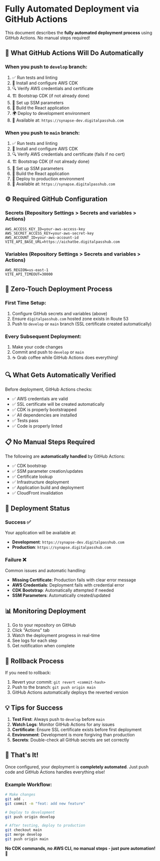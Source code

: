 # Fully Automated Deployment via GitHub Actions

This document describes the **fully automated deployment process** using GitHub Actions. No manual steps required!

## 🚀 What GitHub Actions Will Do Automatically

### When you push to `develop` branch:

1. ✅ Run tests and linting
2. 🔧 Install and configure AWS CDK
3. 🔍 Verify AWS credentials and certificate
4. 🏗️ Bootstrap CDK (if not already done)
5. 📝 Set up SSM parameters
6. 🔨 Build the React application
7. 🌍 Deploy to development environment
8. 🎯 Available at: `https://synapse-dev.digitalpasshub.com`

### When you push to `main` branch:

1. ✅ Run tests and linting
2. 🔧 Install and configure AWS CDK
3. 🔍 Verify AWS credentials and certificate (fails if no cert)
4. 🏗️ Bootstrap CDK (if not already done)
5. 📝 Set up SSM parameters
6. 🔨 Build the React application
7. 🚀 Deploy to production environment
8. 🎯 Available at: `https://synapse.digitalpasshub.com`

## ⚙️ Required GitHub Configuration

### Secrets (Repository Settings > Secrets and variables > Actions)

```
AWS_ACCESS_KEY_ID=your-aws-access-key
AWS_SECRET_ACCESS_KEY=your-aws-secret-key
AWS_ACCOUNT_ID=your-aws-account-id
VITE_API_BASE_URL=https://aichatbe.digitalpasshub.com
```

### Variables (Repository Settings > Secrets and variables > Actions)

```
AWS_REGION=us-east-1
VITE_API_TIMEOUT=30000
```

## 🎯 Zero-Touch Deployment Process

### First Time Setup:

1. Configure GitHub secrets and variables (above)
2. Ensure `digitalpasshub.com` hosted zone exists in Route 53
3. Push to `develop` or `main` branch (SSL certificate created automatically)

### Every Subsequent Deployment:

1. Make your code changes
2. Commit and push to `develop` or `main`
3. ☕ Grab coffee while GitHub Actions does everything!

## 🔍 What Gets Automatically Verified

Before deployment, GitHub Actions checks:

- ✅ AWS credentials are valid
- ✅ SSL certificate will be created automatically
- ✅ CDK is properly bootstrapped
- ✅ All dependencies are installed
- ✅ Tests pass
- ✅ Code is properly linted

## 📋 No Manual Steps Required

The following are **automatically handled** by GitHub Actions:

- ✅ CDK bootstrap
- ✅ SSM parameter creation/updates
- ✅ Certificate lookup
- ✅ Infrastructure deployment
- ✅ Application build and deployment
- ✅ CloudFront invalidation

## 🚨 Deployment Status

### Success ✅

Your application will be available at:

- **Development**: `https://synapse-dev.digitalpasshub.com`
- **Production**: `https://synapse.digitalpasshub.com`

### Failure ❌

Common issues and automatic handling:

- **Missing Certificate**: Production fails with clear error message
- **AWS Credentials**: Deployment fails with credential error
- **CDK Bootstrap**: Automatically attempted if needed
- **SSM Parameters**: Automatically created/updated

## 📊 Monitoring Deployment

1. Go to your repository on GitHub
2. Click "Actions" tab
3. Watch the deployment progress in real-time
4. See logs for each step
5. Get notification when complete

## 🔄 Rollback Process

If you need to rollback:

1. Revert your commit: `git revert <commit-hash>`
2. Push to the branch: `git push origin main`
3. GitHub Actions automatically deploys the reverted version

## 💡 Tips for Success

1. **Test First**: Always push to `develop` before `main`
2. **Watch Logs**: Monitor GitHub Actions for any issues
3. **Certificate**: Ensure SSL certificate exists before first deployment
4. **Environment**: Development is more forgiving than production
5. **Secrets**: Double-check all GitHub secrets are set correctly

## 🎉 That's It!

Once configured, your deployment is **completely automated**. Just push code and GitHub Actions handles everything else!

### Example Workflow:

```bash
# Make changes
git add .
git commit -m "feat: add new feature"

# Deploy to development
git push origin develop

# After testing, deploy to production
git checkout main
git merge develop
git push origin main
```

**No CDK commands, no AWS CLI, no manual steps - just pure automation!** 🚀
